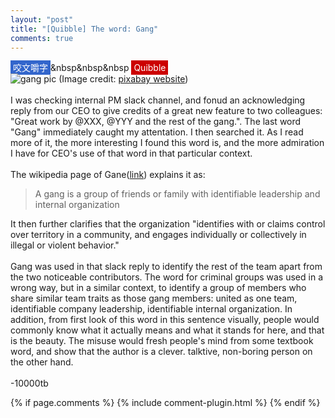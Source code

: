 ```yaml
---
layout: "post"
title: "[Quibble] The word: Gang"
comments: true
---
```

<span style="background-color:rgba(51, 102, 204,1); color:white; padding:3px 4px;">咬文嚼字</span>&nbsp&nbsp&nbsp
<span style="background-color:rgba(204, 0, 0,1); color:white; padding:3px 4px;">Quibble</span>
<br/>
![gang pic](https://cdn.pixabay.com/photo/2017/10/08/19/36/gang-2831259_1280.png)
(Image credit: <a href="https://pixabay.com/en/gang-people-young-street-graffiti-2831259/">pixabay website</a>)
<br/>
<br/>
I was checking internal PM slack channel, and fonud an acknowledging reply from our CEO to give credits of a great new feature to two colleagues: 
"Great work by @XXX, @YYY and the rest of the gang.". The last word "Gang" immediately caught my attentation. I then searched it. As I read more of it, the more interesting I found this word is, and the more admiration I have for CEO's use of that word in that particular context.<br/>
<br/>
The wikipedia page of Gane(<a href="https://en.wikipedia.org/wiki/Gang">link</a>) explains it as:<br/>

>A gang is a group of friends or family with identifiable leadership and internal organization

It then further clarifies that the organization "identifies with or claims control over territory in a community, and engages individually or collectively in illegal or violent behavior."<br/>
<br/>
Gang was used in that slack reply to identify the rest of the team apart from the two noticeable contributors. The word for criminal groups was used in a wrong way, but in a similar context, to identify a group of members who share similar team traits as those gang members: united as one team, identifiable company leadership, identifiable internal organization. In addition, from first look of this word in this sentence visually, people would commonly know what it actually means and what it stands for here, and that is the beauty. The misuse would fresh people's mind from some textbook word, and show that the author is a clever. talktive, non-boring person on the other hand. <br/>
<br/>
-10000tb

{% if page.comments %} 
{% include comment-plugin.html %}
{% endif %}
